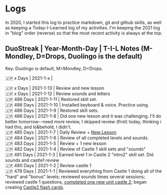 # Logs

In 2020, I started this log to practice markdown, git and github skills, as well as keeping a Today-I-Learned log of my activities. I'm keeping the 2021 log in "blog" order (reverse) so that the most recent activity is always at the top. 


## DuoStreak | Year-Month-Day | T-I-L Notes (M-Mondley, D=Drops, Duolingo is the default) <br>
Key: Duolingo is default, M=Mondley, D=Drops. <br>

:jp: x Days | 2021-1-x |  <br>

:jp: x Days | 2021-1-13 |  Review and new lesson <br>
:jp: x Days | 2021-1-12 |  Review sounds and letters <br>
:jp: 486 Days | 2021-1-11 | Restored skill set. <br>
:jp: 486 Days | 2021-1-10 | Installed keyboard & voice. Practice using. <br>
:jp: 486 Days | 2021-1-9 | Restored skill sets. <br>
:jp: 486 Days | 2021-1-8 | Did one new lesson and it was challenging. I'll do better tomorrow--need more review, I skipped review (first) today, thinking i had this, and lo&behold, I didn't.  <br>
:jp: 485 Days | 2021-1-7 | Daily Review + [New Lesson](https://github.com/EO4wellness/T-I-L/blob/main/polyglot/japon%C3%A9s/Castle-2/Intro-2.md#2021-01-07-study-session) <br>
:jp: 484 Days | 2021-1-6 | Review of all completed levels and sounds. <br>
:jp: 483 Days | 2021-1-5 |  Review + 1 new lesson <br>
:jp: 482 Days | 2021-1-4 |  Review of Castle 1 skill sets and "sounds" <br>
:jp: 481 Days | 2021-1-3 |  Earned level 1 in Castle 2 "intro2" skill set.  Did sounds and castle1 review <br>
:jp: 480 Days | 2021-1-2 |  Review castle 1 <br>
:jp: 479 Days | 2021-1-1 |  Reviewed everything from Castle 1 doing all of the "hard" and "bonus" levels; reviewed sounds times several sessions; reviewed castle 1 questions, [completed one new unit castle 2](https://github.com/EO4wellness/T-I-L/blob/main/polyglot/japon%C3%A9s/Castle-2/Intro-2.md); began creating [Castle2 flash cards](https://github.com/EO4wellness/T-I-L/tree/main/polyglot/japon%C3%A9s/images/Flash-Cards-Castle2). <br>
